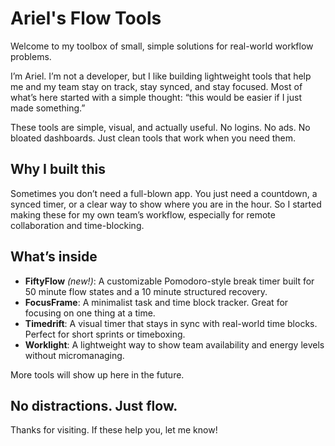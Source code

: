 # Ariel's Flow Tools

Welcome to my toolbox of small, simple solutions for real-world workflow problems.

I’m Ariel. I’m not a developer, but I like building lightweight tools that help me and my team stay on track, stay synced, and stay focused. Most of what’s here started with a simple thought: “this would be easier if I just made something.”

These tools are simple, visual, and actually useful. No logins. No ads. No bloated dashboards. Just clean tools that work when you need them.

## Why I built this

Sometimes you don’t need a full-blown app. You just need a countdown, a synced timer, or a clear way to show where you are in the hour. So I started making these for my own team’s workflow, especially for remote collaboration and time-blocking.

## What’s inside

- **FiftyFlow** *(new!)*: A customizable Pomodoro-style break timer built for 50 minute flow states and a 10 minute structured recovery.
- **FocusFrame**: A minimalist task and time block tracker. Great for focusing on one thing at a time.
- **Timedrift**: A visual timer that stays in sync with real-world time blocks. Perfect for short sprints or timeboxing.
- **Worklight**: A lightweight way to show team availability and energy levels without micromanaging.


More tools will show up here in the future.

## No distractions. Just flow.

Thanks for visiting. If these help you, let me know!
